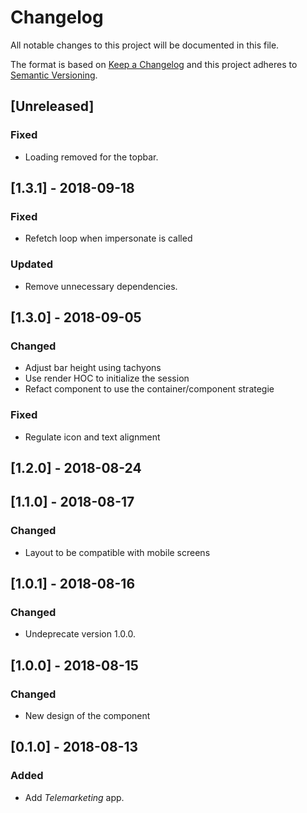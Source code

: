 # Changelog

All notable changes to this project will be documented in this file.

The format is based on [Keep a Changelog](http://keepachangelog.com/en/1.0.0/)
and this project adheres to [Semantic Versioning](http://semver.org/spec/v2.0.0.html).

## [Unreleased]
### Fixed
- Loading removed for the topbar.

## [1.3.1] - 2018-09-18
### Fixed
- Refetch loop when impersonate is called
### Updated
- Remove unnecessary dependencies.

## [1.3.0] - 2018-09-05
### Changed
- Adjust bar height using tachyons
- Use render HOC to initialize the session
- Refact component to use the container/component strategie
### Fixed
- Regulate icon and text alignment 

## [1.2.0] - 2018-08-24

## [1.1.0] - 2018-08-17
### Changed
- Layout to be compatible with mobile screens

## [1.0.1] - 2018-08-16
### Changed
- Undeprecate version 1.0.0.

## [1.0.0] - 2018-08-15
### Changed
- New design of the component


## [0.1.0] - 2018-08-13
### Added
- Add _Telemarketing_ app.
